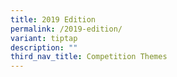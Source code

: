 ```yaml
---
title: 2019 Edition
permalink: /2019-edition/
variant: tiptap
description: ""
third_nav_title: Competition Themes
---
```

